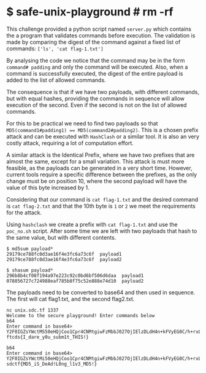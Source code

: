 # $ safe-unix-playground # rm -rf

This challenge provided a python script named ```server.py``` which contains the a program that validates commands before execution.
The validation is made by comparing the digest of the command against a fixed list of commands: ```['ls', 'cat flag-1.txt']```

By analysing the code we notice that the command may be in the form ```command# padding``` and only the command will be executed. Also, when a command is successfully executed, the digest of the entire payload is added to the list of allowed commands.

The consequence is that if we have two payloads, with different commands, but with equal hashes, providing the commands in sequence will allow execution of the second. Even if the second is not on the list of allowed commands.

For this to be practical we need to find two payloads so that ```MD5(command1#padding1) == MD5(command2#padding2)```. This is a chosen prefix attack and can be executed with ```HashClash``` or a similar tool. It is also an very costly attack, requiring a lot of computation effort.

A similar attack is the Identical Prefix, where we have two prefixes that are almost the same, except for a small variation. This attack is must more feasible, as the payloads can be generated in a very short time. However, current tools require a specific difference between the prefixes, as the only change must be on position 10, where the second payload will have the value of this byte increased by 1.

Considering that our command is ```cat flag-1.txt``` and the desired command is ```cat flag-2.txt``` and that the 10th byte is ```1``` or ```2``` we meet the requirements for the attack.

Using ```hashclash``` we create a prefix with ```cat flag-1.txt``` and use the ```poc_no.sh``` script. After some time we are left with two payloads that hash to the same value, but with different contents.

```
$ md5sum payload*
29179ce788fc0d3ae16f4e3fc6a73c6f  payload1
29179ce788fc0d3ae16f4e3fc6a73c6f  payload2

$ shasum payload*
296b8b4cf08f194a97e223c92c0bd6bf506d6daa  payload1
078856727c724988eaf785b8f75c52e888e74d10  payload2

```

The payloads need to be converted to base64 and then used in sequence. The first will cat flag1.txt, and the second flag2.txt. 

```
nc unix.sdc.tf 1337
Welcome to the secure playground! Enter commands below
b64
Enter command in base64> Y2F0IGZsYWctMS50eHQjCoo1Cpr4CNMtgiwFzMbbJ027OjIElzDLdH4n+kFVyEG0C/h+rxLQWo9E7hIt1w4uBOoUBwToX7X+5dGzyP1CRToxy65itlGzRAxRNRLykp9b7zwfQ2jJoZoyK18ne+52Ou5Cr5oeeKu7Z/50+FLvBH0=
ftcds{I_dare_y0u_subm1t_THIS!}

b64
Enter command in base64> Y2F0IGZsYWctMi50eHQjCoo1Cpr4CNMtgiwFzMbbJ027OjIElzDLdH4n+kFVyEG0C/h+rxLQWo9E7hIt1w4uBOoUBwToX7X+5dCzyP1CRToxy65itlGzRAxRNRLykp9b7zwfQ2jJoZoyK18ne+52Ou5Cr5oeeKu7Z/50+FLvBH0=
sdctf{MD5_iS_DeAd!L0ng_l1v3_MD5!}
```
